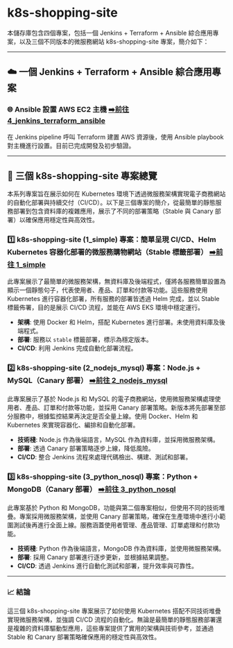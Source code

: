# k8s-shopping-site

本儲存庫包含四個專案，包括一個 Jenkins + Terraform + Ansible 綜合應用專案，以及三個不同版本的微服務網站 k8s-shopping-site 專案，簡介如下：

---

## ☁️ 一個 Jenkins + Terraform + Ansible 綜合應用專案
### 🌐 Ansible 設置 AWS EC2 主機  [➡️前往 4_jenkins_terraform_ansible](https://github.com/charleenchiu/k8s-shopping-site/tree/4_jenkins_terraform_ansible)
在 Jenkins pipeline 呼叫 Terraform 建置 AWS 資源後，使用 Ansible playbook 對主機進行設置。目前已完成開發及初步驗證。

---

## 🛒 三個 k8s-shopping-site 專案總覽

本系列專案旨在展示如何在 Kubernetes 環境下透過微服務架構實現電子商務網站的自動化部署與持續交付（CI/CD）。以下是三個專案的簡介，從最簡單的靜態服務部署到包含資料庫的複雜應用，展示了不同的部署策略（Stable 與 Canary 部署）以確保應用穩定性與高效性。

### 1️⃣ k8s-shopping-site (1_simple) 專案：簡單呈現 CI/CD、Helm Kubernetes 容器化部署的微服務購物網站（Stable 標籤部署）  [➡️前往 1_simple](https://github.com/charleenchiu/k8s-shopping-site/tree/1_simple)

此專案展示了最簡單的微服務架構，無資料庫及後端程式，僅將各服務簡單設置為顯示一個靜態句子，代表使用者、產品、訂單和付款等功能。這些服務使用 Kubernetes 進行容器化部署，所有服務的部署皆透過 Helm 完成，並以 Stable 標籤佈署，目的是展示 CI/CD 流程，並能在 AWS EKS 環境中穩定運行。

- **架構**: 使用 Docker 和 Helm，搭配 Kubernetes 進行部署。未使用資料庫及後端程式。
- **部署**: 服務以 `stable` 標籤部署，標示為穩定版本。
- **CI/CD**: 利用 Jenkins 完成自動化部署流程。

### 2️⃣ k8s-shopping-site (2_nodejs_mysql) 專案：Node.js + MySQL（Canary 部署）  [➡️前往 2_nodejs_mysql](https://github.com/charleenchiu/k8s-shopping-site/tree/2_nodejs_mysql)

此專案展示了基於 Node.js 和 MySQL 的電子商務網站，使用微服務架構處理使用者、產品、訂單和付款等功能，並採用 Canary 部署策略。新版本將先部署至部分服務中，根據監控結果再決定是否全量上線。使用 Docker、Helm 和 Kubernetes 來實現容器化、編排和自動化部署。

- **技術棧**: Node.js 作為後端語言，MySQL 作為資料庫，並採用微服務架構。
- **部署**: 透過 Canary 部署策略逐步上線，降低風險。
- **CI/CD**: 整合 Jenkins 流程來處理代碼檢出、構建、測試和部署。

### 3️⃣ k8s-shopping-site (3_python_nosql) 專案：Python + MongoDB（Canary 部署）  [➡️前往 3_python_nosql](https://github.com/charleenchiu/k8s-shopping-site/tree/3_python_nosql)

此專案基於 Python 和 MongoDB，功能與第二個專案相似，但使用不同的技術堆疊。專案採用微服務架構，並使用 Canary 部署策略，確保在生產環境中進行小範圍測試後再進行全面上線。服務涵蓋使用者管理、產品管理、訂單處理和付款功能。

- **技術棧**: Python 作為後端語言，MongoDB 作為資料庫，並使用微服務架構。
- **部署**: 採用 Canary 部署進行逐步更新，並根據結果調整。
- **CI/CD**: 透過 Jenkins 進行自動化測試和部署，提升效率與可靠性。

---

### 📈 結論

這三個 k8s-shopping-site 專案展示了如何使用 Kubernetes 搭配不同技術堆疊實現微服務架構，並強調 CI/CD 流程的自動化。無論是最簡單的靜態服務部署還是複雜的資料庫驅動型應用，這些專案提供了實用的架構與技術參考，並通過 Stable 和 Canary 部署策略確保應用的穩定性與高效性。

